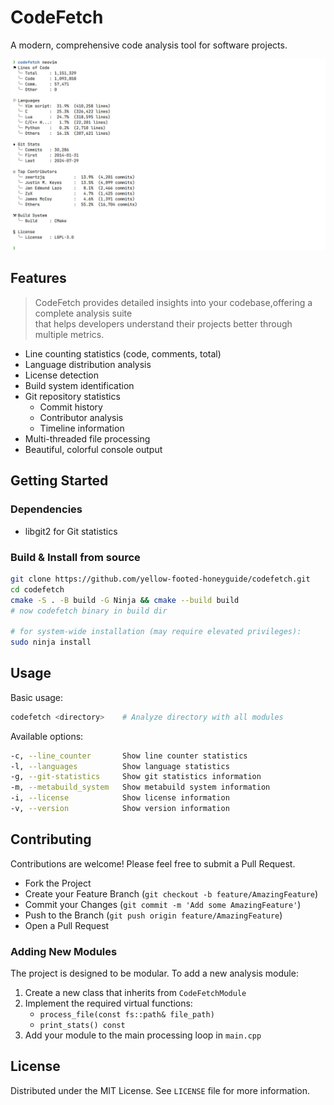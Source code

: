 # CodeFetch

A modern, comprehensive code analysis tool for software projects.

![codefetch in action](assets/codefetch_in_action.jpg)

## Features
> CodeFetch provides detailed insights into your codebase,offering a complete analysis suite<br> 
> that helps developers understand their projects better through multiple metrics.

- Line counting statistics (code, comments, total)
- Language distribution analysis
- License detection
- Build system identification
- Git repository statistics
  - Commit history
  - Contributor analysis
  - Timeline information
- Multi-threaded file processing
- Beautiful, colorful console output

## Getting Started

### Dependencies
- libgit2 for Git statistics

### Build & Install from source
```bash
git clone https://github.com/yellow-footed-honeyguide/codefetch.git
cd codefetch
cmake -S . -B build -G Ninja && cmake --build build
# now codefetch binary in build dir

# for system-wide installation (may require elevated privileges):
sudo ninja install
```

## Usage

Basic usage:
```bash
codefetch <directory>    # Analyze directory with all modules
```

Available options:
```bash
-c, --line_counter       Show line counter statistics
-l, --languages          Show language statistics
-g, --git-statistics     Show git statistics information
-m, --metabuild_system   Show metabuild system information
-i, --license            Show license information
-v, --version            Show version information
```



## Contributing
Contributions are welcome! Please feel free to submit a Pull Request.
- Fork the Project
- Create your Feature Branch (`git checkout -b feature/AmazingFeature`)
- Commit your Changes (`git commit -m 'Add some AmazingFeature'`)
- Push to the Branch (`git push origin feature/AmazingFeature`)
- Open a Pull Request

### Adding New Modules
The project is designed to be modular. To add a new analysis module:
1. Create a new class that inherits from `CodeFetchModule`
2. Implement the required virtual functions:
   - `process_file(const fs::path& file_path)`
   - `print_stats() const`
3. Add your module to the main processing loop in `main.cpp`

## License
Distributed under the MIT License. See `LICENSE` file for more information.
